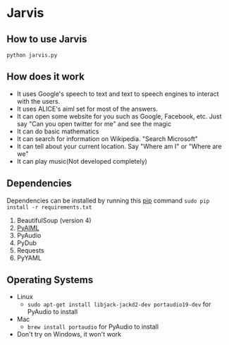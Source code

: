 Jarvis
======

How to use Jarvis
-----------------
```
python jarvis.py
```

How does it work
----------------

* It uses Google's speech to text and text to speech engines to interact with the users.
* It uses ALICE's aiml set for most of the answers.
* It can open some website for you such as Google, Facebook, etc. Just say "Can you open twitter for me" and see the magic
* It can do basic mathematics
* It can search for information on Wikipedia. "Search Microsoft"
* It can tell about your current location. Say "Where am I" or "Where are we"
* It can play music(Not developed completely)


Dependencies
------------

Dependencies can be installed by running this [pip](https://pypi.python.org/pypi/pip) command `sudo pip install -r requirements.txt`

1. BeautifulSoup (version 4)
2. [PyAIML](http://pyaiml.sourceforge.net/)
3. PyAudio
4. PyDub
5. Requests
6. PyYAML

Operating Systems
-----------------

* Linux
    - `sudo apt-get install libjack-jackd2-dev portaudio19-dev` for PyAudio to install
* Mac
    - `brew install portaudio` for PyAudio to install
* Don't try on Windows, it won't work

